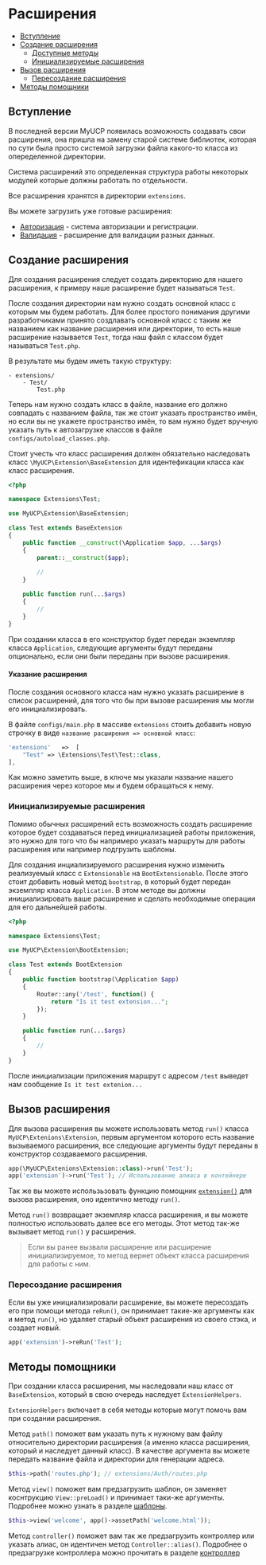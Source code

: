 # Расширения

- [Вступление](#Вступление)
- [Создание расширения](#Создание-расширения)
    - [Доступные методы](#Доступные-методы)
    - [Инициализируемые расширения](#Инициализируемые-расширения)
- [Вызов расширения](#Вызов-расширения)
    - [Пересоздание расширения](#Пересоздание-расширения)
- [Методы помощники](#Методы-помощники)
    
<a name="Вступление"></a>
## Вступление

В последней версии MyUCP появилась возможность создавать свои расширения, она пришла на замену старой системе библиотек, которая по сути была просто системой
загрузки файла какого-то класса из опеределенной директории.

Система расширений это определенная структура работы некоторых модулей которые должны работать по отдельности.

Все расширения хранятся в директории `extensions`.

Вы можете загрузить уже готовые расширения:

- [Авторизация](#https://github.com/MyUCP/Extension.Auth) - система авторизации и регистрации.
- [Валидация](#https://github.com/MyUCP/Extension.Validate) - расширение для валидации разных данных.

<a name="Создание-расширения"></a>
## Создание расширения

Для создания расширения следует создать директорию для нашего расширения, к примеру наше расширение будет называться `Test`.

После создания директории нам нужно создать основной класс с которым мы будем работать. Для более простого понимания другими разработчиками принято создлавать основной класс с таким же названием
как название расширения или директории, то есть наше расширение называется `Test`, тогда наш файл с классом будет называться `Test.php`.

В результате мы будем иметь такую структуру:

```
- extensions/
    - Test/
        Test.php
```

Теперь нам нужно создать класс в файле, название его должно совпадать с названием файла, так же стоит указать пространство имён, но если
вы не укажете пространство имён, то вам нужно будет вручную указать путь к автозагрузке классов в файле `configs/autoload_classes.php`.

Стоит учесть что класс расширения должен обязательно наследовать класс `\MyUCP\Extension\BaseExtension` для идентефикации класса как класс расширения.

```php
<?php

namespace Extensions\Test;

use MyUCP\Extension\BaseExtension;

class Test extends BaseExtension
{
    public function __construct(\Application $app, ...$args)
    {
        parent::__construct($app);
        
        //
    }

    public function run(...$args)
    {
        //
    }
}
```

При создании класса в его конструктор будет передан экземпляр класса `Application`, следующие аргументы будут переданы опционально, если они были
переданы при вызове расширения.

#### Указание расширения

После создания основного класса нам нужно указать расширение в список расширений, для того что бы при вызове расширения мы могли его инициализировать.

В файле `configs/main.php` в массиве `extensions` стоить добавить новую строчку в виде `название расширения => основной класс`:

```php
'extensions'   =>  [
    "Test" => \Extensions\Test\Test::class,
],
```

Как можно заметить выше, в ключе мы указали название нашего расширения через которое мы и будем обращаться к нему.

<a name="Инициализируемые-расширения"></a>
### Инициализируемые расширения

Помимо обычных расширений есть возможность создать расширение которое будет создаваться перед инициализацией работы
приложения, это нужно для того что бы напримеро указать маршруты для работы расширения или например подгрузить шаблоны.

Для создания инциализируемого расширения нужно изменить реализуемый класс с `Extensionable` на `BootExtensionable`.
После этого стоит добавить новый метод `bootstrap`, в который будет передан экземпляр класса `Application`. В этом методе вы должны
инициализировать ваше расширение и сделать необходимые операции для его дальнейшей работы.

```php
<?php

namespace Extensions\Test;

use MyUCP\Extension\BootExtension;

class Test extends BootExtension
{
    public function bootstrap(\Application $app)
    {
        Router::any('/test', function() {
            return "Is it test extension..."; 
        });
    }

    public function run(...$args)
    {
        //
    }
}
```

После инициализации приложения маршрут с адресом `/test` выведет нам сообщение `Is it test extenion...`

<a name="Вызов-расширения"></a>
## Вызов расширения

Для вызова расширения вы можете использовать метод `run()` класса `MyUCP\Extenions\Extension`, первым аргументом
которого есть название вызываемого расширения, все следующие аргументы будут переданы в конструктор создаваемого расширения.

```php
app(\MyUCP\Extenions\Extension::class)->run('Test');
app('extension')->run('Test'); // Использование алиаса в контейнере
```

Так же вы можете использьзовать функцию помощник <a href="/docs/5.7/helpers#extension">`extension()`</a> для вызова расширения,
оно идентично методу `run()`.

Метод `run()` возвращает экземпляр класса расширения, и вы можете полностью использовать далее все его методы.
Этот метод так-же вызывает метод `run()` у расширения.

> Если вы ранее вызвали расширение или расширение инициализируемое, то метод вернет объект класса расширения для работы с ним.

<a name="Пересоздание-расширения"></a>
### Пересоздание расширения

Если вы уже инициализировали расширение, вы можете пересоздать его при помощи метода `reRun()`,
он принимает такие-же аргументы как и метод `run()`, но удаляет старый объект расширения из своего стэка, и создает новый.

```php
app('extension')->reRun('Test');
```

<a name="Методы-помощники"></a>
## Методы помощники

При создании класса расширения, мы наследовали наш класс от `BaseExtension`, который в свою очередь наследует 
`ExtensionHelpers`.

`ExtensionHelpers` включает в себя методы которые могут помочь вам при создании расширения.

Метод `path()` поможет вам указать путь к нужному вам файлу относительно директории расширения (а именно класса расширения, 
который и наследует данный класс). В качестве аргумента вы можете передать название файла и директории для генерации адреса.

```php
$this->path('routes.php'); // extensions/Auth/routes.php
```

Метод `view()` поможет вам предзагрузить шаблон, он заменяет коснтрукцию `View::preLoad()` и принимает таки-же аргументы. Подробнее можно узнать в разделе <a href="/docs/5.7/views#Предзагрузка-шаблонов">шаблоны</a>.

```php
$this->view('welcome', app()->assetPath('welcome.html'));
```

Метод `controller()` поможет вам так же предзагрузить контроллер или указать алиас, он идентичен метод `Controller::alias()`.
Подробнее о предзагрузке контроллера можно прочитать в разделе <a href="/docs/5.7/controllers#Предзагрузка-контроллера">контроллер</a>
